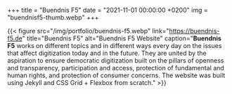 +++
title = "Buendnis F5"
date = "2021-11-01 00:00:00 +0200"
img = "buendnisf5-thumb.webp"
+++

{{< figure src="/img/portfolio/buendnis-f5.webp" link="https://buendnis-f5.de" title="Buendnis F5" alt="Buendnis F5 Website" caption="**Buendnis F5** works on different topics and in different ways every day on the issues that affect digitization today and in the future. They are united by the aspiration to ensure democratic digitization built on the pillars of openness and transparency, participation and access, protection of fundamental and human rights, and protection of consumer concerns. The website was built using Jekyll and CSS Grid + Flexbox from scratch." >}}
